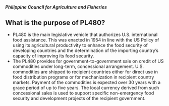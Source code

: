##### Philippine Council for Agriculture and Fisheries

## What is the purpose of PL480?


 - PL480 is the main legislative vehicle that authorizes U.S. international food assistance. This was enacted in 1954 in line with the US Policy of using its agricultural productivity to enhance the food security of developing countries and the determination of the importing country’s capacity of improving its food security.
 - The PL480 provides for government-to-government sale on credit of US commodities under long-term, concessional arrangement.  U.S. commodities are shipped to recipient countries either for direct use in food distribution programs or for mechanization in recipient country markets.  Payment of the commodities is expected over 30 years with a grace period of up to five years. The local currency derived from such concessional sales is used to support specific non-emergency food security and development projects of the recipient government.
